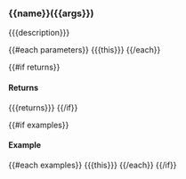 
### {{name}}({{args}})

{{{description}}}

{{#each parameters}}
{{{this}}}
{{/each}}

{{#if returns}}
#### Returns

{{{returns}}}
{{/if}}

{{#if examples}}
#### Example

{{#each examples}}
{{{this}}}
{{/each}}
{{/if}}
